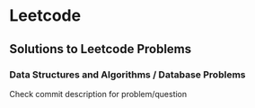 # Leetcode
## Solutions to Leetcode Problems
### Data Structures and Algorithms / Database Problems

Check commit description for problem/question
